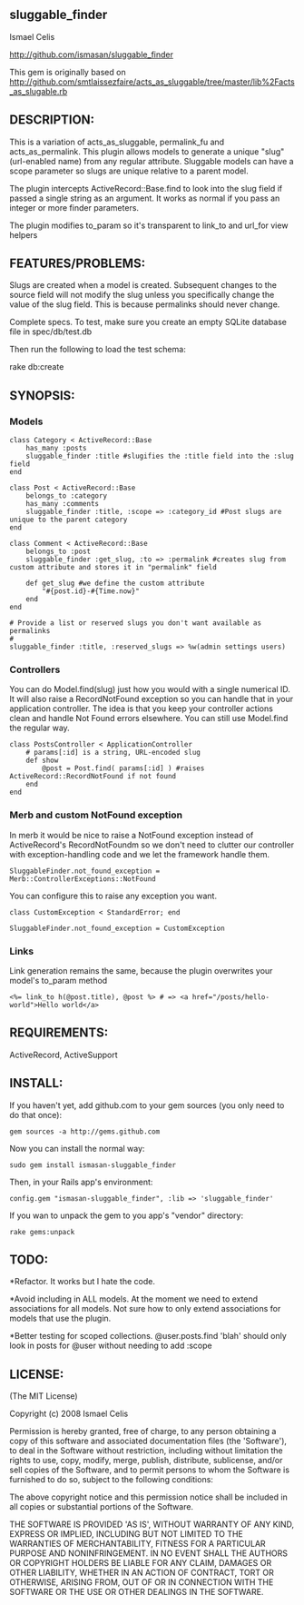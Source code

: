## sluggable_finder

Ismael Celis 

http://github.com/ismasan/sluggable_finder

This gem is originally based on http://github.com/smtlaissezfaire/acts_as_sluggable/tree/master/lib%2Facts_as_slugable.rb

## DESCRIPTION:

This is a variation of acts_as_sluggable, permalink_fu and acts_as_permalink. 
This plugin allows models to generate a unique "slug" (url-enabled name) from any regular attribute.
Sluggable models can have a scope parameter so slugs are unique relative to a parent model.

The plugin intercepts ActiveRecord::Base.find to look into the slug field if passed a single string as an argument. It works as normal if you pass an integer or more finder parameters.

The plugin modifies to_param so it's transparent to link_to and url_for view helpers

## FEATURES/PROBLEMS:

Slugs are created when a model is created. Subsequent changes to the source field will not modify the slug unless you specifically change the value of the slug field. This is because permalinks should never change.

Complete specs. To test, make sure you create an empty SQLite database file in spec/db/test.db

Then run the following to load the test schema:

rake db:create

## SYNOPSIS:

### Models
    class Category < ActiveRecord::Base
		has_many :posts
		sluggable_finder :title #slugifies the :title field into the :slug field
	end

	class Post < ActiveRecord::Base
		belongs_to :category
		has_many :comments
		sluggable_finder :title, :scope => :category_id #Post slugs are unique to the parent category
	end

	class Comment < ActiveRecord::Base
		belongs_to :post
		sluggable_finder :get_slug, :to => :permalink #creates slug from custom attribute and stores it in "permalink" field

		def get_slug #we define the custom attribute
			"#{post.id}-#{Time.now}"
		end
	end

	# Provide a list or reserved slugs you don't want available as permalinks
	#
	sluggable_finder :title, :reserved_slugs => %w(admin settings users)

### Controllers

You can do Model.find(slug) just how you would with a single numerical ID. It will also raise a RecordNotFound exception so you can handle that in your application controller.
The idea is that you keep your controller actions clean and handle Not Found errors elsewhere. You can still use Model.find the regular way.

    class PostsController < ApplicationController
        # params[:id] is a string, URL-encoded slug
		def show
			@post = Post.find( params[:id] ) #raises ActiveRecord::RecordNotFound if not found
		end  
	end

### Merb and custom NotFound exception

In merb it would be nice to raise a NotFound exception instead of ActiveRecord's RecordNotFoundm so we don't need to clutter our controller with exception-handling code and we let the framework handle them.

   	SluggableFinder.not_found_exception = Merb::ControllerExceptions::NotFound

You can configure this to raise any exception you want.

    class CustomException < StandardError; end

    SluggableFinder.not_found_exception = CustomException

### Links

Link generation remains the same, because the plugin overwrites your model's to_param method

    <%= link_to h(@post.title), @post %> # => <a href="/posts/hello-world">Hello world</a>

## REQUIREMENTS:

ActiveRecord, ActiveSupport

## INSTALL:

If you haven't yet, add github.com to your gem sources (you only need to do that once):

    gem sources -a http://gems.github.com

Now you can install the normal way:

    sudo gem install ismasan-sluggable_finder

Then, in your Rails app's environment:

    config.gem "ismasan-sluggable_finder", :lib => 'sluggable_finder'

If you wan to unpack the gem to you app's "vendor" directory:

    rake gems:unpack

## TODO:

*Refactor. It works but I hate the code.

*Avoid including in ALL models. At the moment we need to extend associations for all models. Not sure how to only extend associations for models that use the plugin.

*Better testing for scoped collections. @user.posts.find 'blah' should only look in posts for @user without needing to add :scope

## LICENSE:

(The MIT License)

Copyright (c) 2008 Ismael Celis

Permission is hereby granted, free of charge, to any person obtaining
a copy of this software and associated documentation files (the
'Software'), to deal in the Software without restriction, including
without limitation the rights to use, copy, modify, merge, publish,
distribute, sublicense, and/or sell copies of the Software, and to
permit persons to whom the Software is furnished to do so, subject to
the following conditions:

The above copyright notice and this permission notice shall be
included in all copies or substantial portions of the Software.

THE SOFTWARE IS PROVIDED 'AS IS', WITHOUT WARRANTY OF ANY KIND,
EXPRESS OR IMPLIED, INCLUDING BUT NOT LIMITED TO THE WARRANTIES OF
MERCHANTABILITY, FITNESS FOR A PARTICULAR PURPOSE AND NONINFRINGEMENT.
IN NO EVENT SHALL THE AUTHORS OR COPYRIGHT HOLDERS BE LIABLE FOR ANY
CLAIM, DAMAGES OR OTHER LIABILITY, WHETHER IN AN ACTION OF CONTRACT,
TORT OR OTHERWISE, ARISING FROM, OUT OF OR IN CONNECTION WITH THE
SOFTWARE OR THE USE OR OTHER DEALINGS IN THE SOFTWARE.